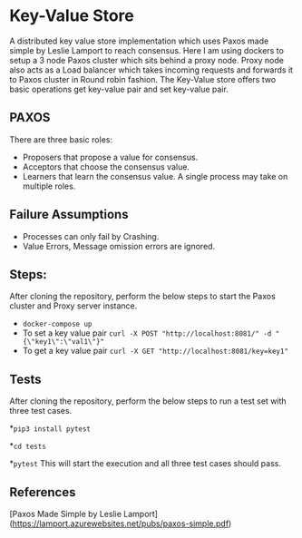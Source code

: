 # Key-Value Store
A distributed key value store implementation which uses Paxos made simple by Leslie Lamport to reach consensus.
Here I am using dockers to setup a 3 node Paxos cluster which sits behind a proxy node.
Proxy node also acts as a Load balancer which takes incoming requests and forwards it to Paxos cluster in Round robin fashion.
The Key-Value store offers two basic operations get key-value pair and set key-value pair.

 ## PAXOS
 There are three basic roles:
  * Proposers that propose a value for consensus.
  * Acceptors that choose the consensus value.
  * Learners that learn the consensus value.
  A single process may take on multiple roles.
  
 ## Failure Assumptions
 * Processes can only fail by Crashing.
 * Value Errors, Message omission errors are ignored.

  ## Steps:
  After cloning the repository, perform the below steps to start the Paxos cluster and Proxy server instance.

  * ```docker-compose up```
  * To set a key value pair
    ```curl -X POST "http://localhost:8081/" -d "{\"key1\":\"val1\"}"```
  * To get a key value pair 
    ```curl -X GET "http://localhost:8081/key=key1"```
    
  ## Tests
  After cloning the repository, perform the below steps to run a test set with three test cases.
  
  *```pip3 install pytest```
  
  *```cd tests```
  
  *```pytest``` This will start the execution and all three test cases should pass.
  
 ## References
 [Paxos Made Simple by Leslie Lamport] (https://lamport.azurewebsites.net/pubs/paxos-simple.pdf)
 
